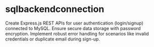 # sqlbackendconnection
Create Express.js REST APIs for user authentication (login/signup) connected to MySQL. Ensure secure data storage with password encryption. Implement robust error handling for scenarios like invalid credentials or duplicate email during sign-up.
